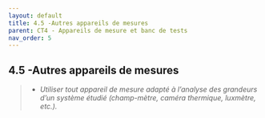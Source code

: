```yaml
---
layout: default
title: 4.5 -Autres appareils de mesures
parent: CT4 - Appareils de mesure et banc de tests
nav_order: 5
---
```


## 4.5 -Autres appareils de mesures

> - *Utiliser tout appareil de mesure adapté à l’analyse des grandeurs d’un système étudié (champ-mètre, caméra thermique, luxmètre, etc.).*
